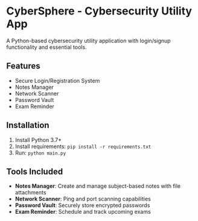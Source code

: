 # CyberSphere - Cybersecurity Utility App

A Python-based cybersecurity utility application with login/signup functionality and essential tools.

## Features
- Secure Login/Registration System
- Notes Manager
- Network Scanner
- Password Vault
- Exam Reminder

## Installation
1. Install Python 3.7+
2. Install requirements: `pip install -r requirements.txt`
3. Run: `python main.py`

## Tools Included
- **Notes Manager**: Create and manage subject-based notes with file attachments
- **Network Scanner**: Ping and port scanning capabilities
- **Password Vault**: Securely store encrypted passwords
- **Exam Reminder**: Schedule and track upcoming exams